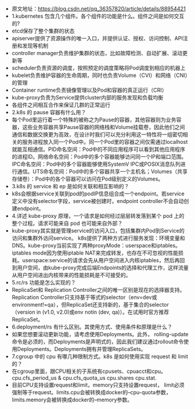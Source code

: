 
* 原文地址：https://blog.csdn.net/qq_36357820/article/details/88954421
* 1.kubernetes 包含几个组件。各个组件的功能是什么。组件之间是如何交互的?
* etcd保存了整个集群的状态
* apiserver提供了资源操作的唯一入口，并提供认证、授权、访问控制、API注册和发现等机制
* controller manager负责维护集群的状态，比如故障检测、自动扩展、滚动更新等
* scheduler负责资源的调度，按照预定的调度策略将Pod调度到相应的机器上
* kubelet负责维护容器的生命周期，同时也负责Volume（CVI）和网络（CNI）的管理
* Container runtime负责镜像管理以及Pod和容器的真正运行（CRI）
* kube-proxy负责为Service提供cluster内部的服务发现和负载均衡
* 各组件之间相互合作来保证几群的正常运行
* 2.k8s 的 pause 容器有什么用？
* 每个Pod里运行着一个特殊的被称之为Pause的容器，其他容器则为业务容器，这些业务容器共享Pause容器的网络栈和Volume挂载卷，因此他们之间通信和数据交换更为高效，在设计时我们可以充分利用这一特性将一组密切相关的服务进程放入同一个Pod中。同一个Pod里的容器之间仅需通过localhost就能互相通信。PID命名空间：Pod中的不同应用程序可以看到其他应用程序的进程ID。网络命名空间：Pod中的多个容器能够访问同一个IP和端口范围。IPC命名空间：Pod中的多个容器能够使用SystemV IPC或POSIX消息队列进行通信。UTS命名空间：Pod中的多个容器共享一个主机名；Volumes（共享存储卷）：Pod中的各个容器可以访问在Pod级别定义的Volumes。
* 3.k8s 的 service 和 ep 是如何关联和相互影响的？
* k8s会根据service关联到pod的podIP信息组合成一个endpoint。若service定义中没有selector字段，service被创建时，endpoint controller不会自动创建endpoint。
* 4.详述 kube-proxy 原理，一个请求是如何经过层层转发落到某个 pod 上的整个过程。请求可能来自 pod 也可能来自外部？
* kube-proxy其实就是管理service的访问入口，包括集群内Pod到Service的访问和集群外访问service。 k8s提供了两种方式进行服务发现：环境变量和DNS。kube-proxy当前实现了两种proxyMode：userspace和iptables。iptables mode因为使用iptable NAT来完成转发，也存在不可忽视的性能损耗。userspace:service的请求会先从用户空间进入内核iptables，然后再回到用户空间，由kube-proxy完成后端Endpoints的选择和代理工作，这样流量从用户空间进出内核带来的性能损耗是不可接受的。
* 5.rc/rs 功能是怎么实现的？
* ReplicaSet和 Replication Controller之间的唯一区别是现在的选择器支持。Replication Controller只支持基于等式的selector（env=dev或environment!=qa），但ReplicaSet还支持新的，基于集合的selector（version in (v1.0, v2.0)或env notin (dev, qa)）。在试用时官方推荐ReplicaSet。
* 6.deployment/rs 有什么区别。其使用方式、使用条件和原理是什么？
* 如果您想要滚动更新功能，请考虑使用Deployments。此外， rolling-update命令是必须的，而Deployments是声明式的，因此我们建议通过rollout命令使用Deployments。Deployments拥有并管理ReplicaSets。
* 7.cgroup 中的 cpu 有哪几种限制方式。k8s 是如何使用实现 request 和 limit 的？
* 在cgroup里面，跟CPU相关的子系统有cpusets、cpuacct和cpu。cpu.cfs_period_us & cpu.cfs_quota_us cpu.shares cpu.stat.
* 目前CPU支持设置request和limit，memory只支持设置request， limit必须强制等于request。limits.cpu会被转换成docker的–cpu-quota参数，limits.memory会被转换成docker的–memory参数。